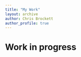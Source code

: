 ```yaml
---
title: "My Work"
layout: archive
author: Chris Brockett
author_profile: true
---
```


# Work in progress


